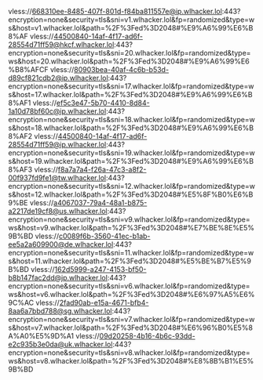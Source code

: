 vless://668310ee-8485-407f-801d-f84ba811557e@ip.wlhacker.lol:443?encryption=none&security=tls&sni=v1.wlhacker.lol&fp=randomized&type=ws&host=v1.wlhacker.lol&path=%2F%3Fed%3D2048#%E9%A6%99%E6%B8%AF
vless://44500840-14af-4f17-ad6f-28554d71ff59@hkcf.wlhacker.lol:443?encryption=none&security=tls&sni=20.wlhacker.lol&fp=randomized&type=ws&host=20.wlhacker.lol&path=%2F%3Fed%3D2048#%E9%A6%99%E6%B8%AFCF
vless://80903bea-40af-4c6b-b53d-d89cf821cdb2@ip.wlhacker.lol:443?encryption=none&security=tls&sni=17.wlhacker.lol&fp=randomized&type=ws&host=17.wlhacker.lol&path=%2F%3Fed%3D2048#%E9%A6%99%E6%B8%AF1
vless://ef5c3e47-5b70-4410-8d84-1a10d78bf60c@ip.wlhacker.lol:443?encryption=none&security=tls&sni=18.wlhacker.lol&fp=randomized&type=ws&host=18.wlhacker.lol&path=%2F%3Fed%3D2048#%E9%A6%99%E6%B8%AF2
vless://44500840-14af-4f17-ad6f-28554d71ff59@ip.wlhacker.lol:443?encryption=none&security=tls&sni=19.wlhacker.lol&fp=randomized&type=ws&host=19.wlhacker.lol&path=%2F%3Fed%3D2048#%E9%A6%99%E6%B8%AF3
vless://f8a7a7a4-f26a-47c3-a8f2-00f937fd9fe1@tw.wlhacker.lol:443?encryption=none&security=tls&sni=12.wlhacker.lol&fp=randomized&type=ws&host=12.wlhacker.lol&path=%2F%3Fed%3D2048#%E5%8F%B0%E6%B9%BE
vless://a4067037-79a4-48a1-b875-a2217de19cf8@us.wlhacker.lol:443?encryption=none&security=tls&sni=v9.wlhacker.lol&fp=randomized&type=ws&host=v9.wlhacker.lol&path=%2F%3Fed%3D2048#%E7%BE%8E%E5%9B%BD
vless://c0089f6b-3560-41ec-b1ab-ee5a2a609900@de.wlhacker.lol:443?encryption=none&security=tls&sni=11.wlhacker.lol&fp=randomized&type=ws&host=11.wlhacker.lol&path=%2F%3Fed%3D2048#%E5%BE%B7%E5%9B%BD
vless://162d5999-a247-4153-bf50-b8b147fac2dd@jp.wlhacker.lol:443?encryption=none&security=tls&sni=v6.wlhacker.lol&fp=randomized&type=ws&host=v6.wlhacker.lol&path=%2F%3Fed%3D2048#%E6%97%A5%E6%9C%AC
vless://2fad90ab-e15a-4671-bfb4-8aa6a7bbd788@sg.wlhacker.lol:443?encryption=none&security=tls&sni=v7.wlhacker.lol&fp=randomized&type=ws&host=v7.wlhacker.lol&path=%2F%3Fed%3D2048#%E6%96%B0%E5%8A%A0%E5%9D%A1
vless://09d20258-4b16-4b6c-93dd-e2c935b3e0da@uk.wlhacker.lol:443?encryption=none&security=tls&sni=v8.wlhacker.lol&fp=randomized&type=ws&host=v8.wlhacker.lol&path=%2F%3Fed%3D2048#%E8%8B%B1%E5%9B%BD
